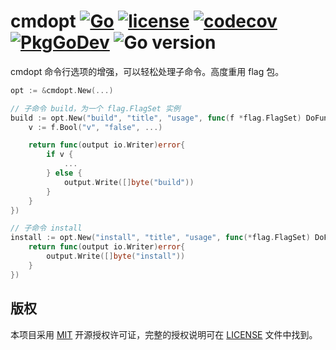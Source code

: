 cmdopt
[![Go](https://github.com/issue9/cmdopt/workflows/Go/badge.svg)](https://github.com/issue9/cmdopt/actions?query=workflow%3AGo)
[![license](https://img.shields.io/badge/license-MIT-brightgreen.svg?style=flat)](https://opensource.org/licenses/MIT)
[![codecov](https://codecov.io/gh/issue9/cmdopt/branch/master/graph/badge.svg)](https://codecov.io/gh/issue9/cmdopt)
[![PkgGoDev](https://pkg.go.dev/badge/github.com/issue9/cmdopt)](https://pkg.go.dev/github.com/issue9/cmdopt)
![Go version](https://img.shields.io/github/go-mod/go-version/issue9/cmdopt)
======

cmdopt 命令行选项的增强，可以轻松处理子命令。高度重用 flag 包。

```go
opt := &cmdopt.New(...)

// 子命令 build，为一个 flag.FlagSet 实例
build := opt.New("build", "title", "usage", func(f *flag.FlagSet) DoFunc {
    v := f.Bool("v", "false", ...)

    return func(output io.Writer)error{
        if v {
            ...
        } else {
            output.Write([]byte("build"))
        }
    }
})

// 子命令 install
install := opt.New("install", "title", "usage", func(*flag.FlagSet) DoFunc {
    return func(output io.Writer)error{
        output.Write([]byte("install"))
    }
})
```

版权
----

本项目采用 [MIT](https://opensource.org/licenses/MIT) 开源授权许可证，完整的授权说明可在 [LICENSE](LICENSE) 文件中找到。

